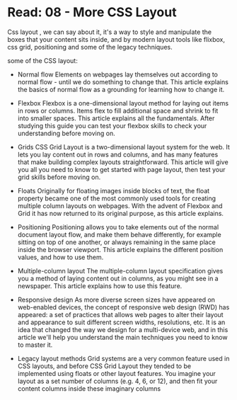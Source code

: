 # Read: 08 - More CSS Layout

Css layout , we can say about it, it's a way to style and manipulate the boxes that your content sits inside, and by modern layout tools like flixbox, css grid, positioning and some of the legacy techniques.

some of the CSS layout:

* Normal flow
Elements on webpages lay themselves out according to normal flow - until we do something to change that. This article explains the basics of normal flow as a grounding for learning how to change it.

* Flexbox
Flexbox is a one-dimensional layout method for laying out items in rows or columns. Items flex to fill additional space and shrink to fit into smaller spaces. This article explains all the fundamentals. After studying this guide you can test your flexbox skills to check your understanding before moving on.

* Grids
CSS Grid Layout is a two-dimensional layout system for the web. It lets you lay content out in rows and columns, and has many features that make building complex layouts straightforward. This article will give you all you need to know to get started with page layout, then test your grid skills before moving on.

* Floats
Originally for floating images inside blocks of text, the float property became one of the most commonly used tools for creating multiple column layouts on webpages. With the advent of Flexbox and Grid it has now returned to its original purpose, as this article explains.

* Positioning
Positioning allows you to take elements out of the normal document layout flow, and make them behave differently, for example sitting on top of one another, or always remaining in the same place inside the browser viewport. This article explains the different position values, and how to use them.

* Multiple-column layout
The multiple-column layout specification gives you a method of laying content out in columns, as you might see in a newspaper. This article explains how to use this feature.

* Responsive design
As more diverse screen sizes have appeared on web-enabled devices, the concept of responsive web design (RWD) has appeared: a set of practices that allows web pages to alter their layout and appearance to suit different screen widths, resolutions, etc. It is an idea that changed the way we design for a multi-device web, and in this article we'll help you understand the main techniques you need to know to master it.

* Legacy layout methods
Grid systems are a very common feature used in CSS layouts, and before CSS Grid Layout they tended to be implemented using floats or other layout features. You imagine your layout as a set number of columns (e.g. 4, 6, or 12), and then fit your content columns inside these imaginary columns